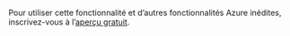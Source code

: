 Pour utiliser cette fonctionnalité et d’autres fonctionnalités Azure inédites, inscrivez-vous à l’[aperçu gratuit](https://account.windowsazure.com/PreviewFeatures).

<!---HONumber=July15_HO4-->